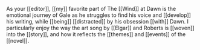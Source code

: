 As your [[editor]], [[my]] favorite part of The [[Wind]] at Dawn is the emotional journey of Gale as he struggles to find his voice and [[develop]] his writing, while [[being]] [[distracted]] by his obsession [[with]] Dawn. I particularly enjoy the way the art song by [[Elgar]] and Roberts is [[woven]] into the [[story]], and how it reflects the [[themes]] and [[events]] of the [[novel]].  